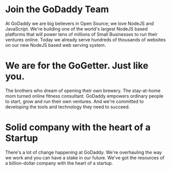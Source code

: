 Join the GoDaddy Team
======

At GoDaddy we are big believers in Open Source; we love NodeJS and JavaScript. We're building one of the world's largest NodeJS based platforms that will power tens of millions of Small Businesses to run their ventures online. Today we already serve hundreds of thousands of websites on our new NodeJS based web serving system. 

We are for the GoGetter. Just like you.
=====

The brothers who dream of opening their own brewery. The stay-at-home mom turned online fitness consultant. GoDaddy empowers ordinary people to start, grow and run their own ventures. And we're committed to developing the tools and technology they need to succeed.


Solid company with the heart of a Startup
====

There's a lot of change happening at GoDaddy. We're overhauling the way we work and you can have a stake in our future. We've got the resources of a billion-dollar company with the heart of a startup.
